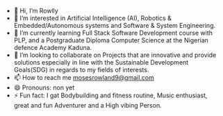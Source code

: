- 👋 Hi, I’m Rowlly 
- 👀 I’m interested in Artificial Intelligence (AI), Robotics & Embedded/Autonomous systems and Software & System Engineering. 
- 🌱 I’m currently learning Full Stack Software Development course with PLP, and a Postgraduate Diploma Computer Science at the Nigerian defence Academy Kaduna. 
- 💞️ I’m looking to collaborate on Projects that are innovative and provide solutions especially in line with the Sustainable Development Goals(SDG) in regards to my fields of interests.
- 📫 How to reach me mosesrowland9@gmail.com
- 😄 Pronouns: non yet
- ⚡ Fun fact: I gat Bodybuilding and fitness routine, Music enthusiast, great and fun Adventurer and a High vibing Person.

<!---
Rowlly555/Rowlly555 is a ✨ special ✨ repository because its `README.md` (this file) appears on your GitHub profile.
You can click the Preview link to take a look at your changes.
--->
